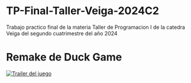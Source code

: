 # TP-Final-Taller-Veiga-2024C2
Trabajo practico final de la materia Taller de Programacion I de la catedra Veiga del segundo cuatrimestre del año 2024

# Remake de Duck Game
[![Trailer del juego](https://img.youtube.com/vi/_dslmQV6Me4/0.jpg)](https://www.youtube.com/watch?v=_dslmQV6Me4)
